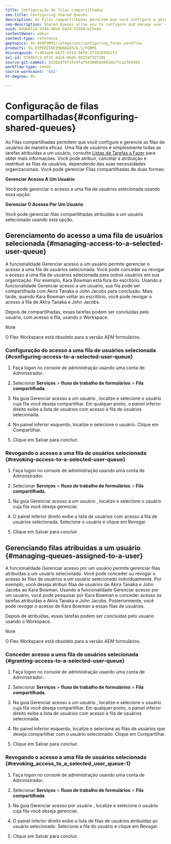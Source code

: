 ```yaml
---
title: Configuração de filas compartilhadas
seo-title: Configuring Shared Queues
description: As Filas compartilhadas permitem que você configure e gerencie as filas de usuários de maneira eficaz. Saiba como configurar filas compartilhadas.
seo-description: Shared Queues allow you to configure and manage user queues effectively. Learn how to configure shared queues.
uuid: 69ab611d-334b-40a5-bd2d-533d4cb25eda
contentOwner: admin
content-type: reference
geptopics: SG_AEMFORMS/categories/configuring_forms_workflow
products: SG_EXPERIENCEMANAGER/6.5/FORMS
discoiquuid: fc403a60-b635-4334-9bf8-2f3d2036b2f3
exl-id: 5f4467c1-0f3f-4dc6-9bd5-98259f327295
source-git-commit: b220adf6fa3e9faf94389b9a9416b7fca2f89d9d
workflow-type: tm+mt
source-wordcount: '652'
ht-degree: 0%

---
```


# Configuração de filas compartilhadas{#configuring-shared-queues}

As Filas compartilhadas permitem que você configure e gerencie as filas de usuários de maneira eficaz. Uma fila de usuários é simplesmente todas as tarefas atribuídas a um usuário, consulte [Listas de Tarefas a Fazer](https://help.adobe.com/en_US/livecycle/11.0/WorkspaceHelp/WS92d06802c76abadb-2b6ab502126beb6ba2f-7ffc.2.html) para obter mais informações. Você pode atribuir, cancelar a atribuição e reatribuir as filas de usuários, dependendo das suas necessidades organizacionais. Você pode gerenciar Filas compartilhadas de duas formas:

**Gerenciar Acesso A Um Usuário**

Você pode gerenciar o acesso a uma fila de usuários selecionada usando essa opção.

**Gerenciar O Acesso Por Um Usuário**

Você pode gerenciar filas compartilhadas atribuídas a um usuário selecionado usando esta opção.

## Gerenciamento do acesso a uma fila de usuários selecionada {#managing-access-to-a-selected-user-queue}

A funcionalidade Gerenciar acesso a um usuário permite gerenciar o acesso a uma fila de usuários selecionada. Você pode conceder ou revogar o acesso a uma fila de usuários selecionada para outros usuários em sua organização. Por exemplo, Kara Bowman está fora do escritório. Usando a funcionalidade Gerenciar acesso a um usuário, sua fila pode ser compartilhada com Akira Tanaka e John Jacobs para conclusão. Mais tarde, quando Kara Bowman voltar ao escritório, você pode revogar o acesso à fila de Akira Tanaka e John Jacobs.

Depois de compartilhadas, essas tarefas podem ser concluídas pelo usuário, com acesso à fila, usando o Workspace.

>[!NOTE]
>
>O Flex Workspace está obsoleto para a versão AEM formulários.

### Configuração do acesso a uma fila de usuários selecionada {#configuring-access-to-a-selected-user-queue}

1. Faça logon no console de administração usando uma conta de Administrador.
1. Selecionar **Serviços** > **fluxo de trabalho de formulários** > **Fila compartilhada**.

1. Na guia Gerenciar acesso a um usuário , localize e selecione o usuário cuja fila você deseja compartilhar. Em qualquer ponto, o painel inferior direito exibe a lista de usuários com acesso à fila de usuários selecionada.
1. No painel inferior esquerdo, localize e selecione o usuário. Clique em Compartilhar.
1. Clique em Salvar para concluir.

### Revogando o acesso a uma fila de usuários selecionada {#revoking-access-to-a-selected-user-queue}

1. Faça logon no console de administração usando uma conta de Administrador.
1. Selecionar **Serviços** > **fluxo de trabalho de formulários** > **Fila compartilhada**.

1. Na guia Gerenciar acesso a um usuário , localize e selecione o usuário cuja fila você deseja gerenciar.
1. O painel inferior direito exibe a lista de usuários com acesso à fila de usuários selecionada. Selecione o usuário e clique em Revogar.
1. Clique em Salvar para concluir.

## Gerenciando filas atribuídas a um usuário {#managing-queues-assigned-to-a-user}

A funcionalidade Gerenciar acesso por um usuário permite gerenciar filas atribuídas a um usuário selecionado. Você pode conceder ou revogar o acesso às filas de usuários a um usuário selecionado individualmente. Por exemplo, você deseja atribuir filas de usuários de Akira Tanaka e John Jacobs ao Kara Bowman. Usando a funcionalidade Gerenciar acesso por um usuário, você pode pesquisar por Kara Bowman e conceder acesso às tarefas atribuídas a Akira Tanaka e John Jacobs. Posteriormente, você pode revogar o acesso de Kara Bowman a essas filas de usuários.

Depois de atribuídas, essas tarefas podem ser concluídas pelo usuário usando o Workspace.

>[!NOTE]
>
>O Flex Workspace está obsoleto para a versão AEM formulários.

### Conceder acesso a uma fila de usuários selecionada {#granting-access-to-a-selected-user-queue}

1. Faça logon no console de administração usando uma conta de Administrador.
1. Selecionar **Serviços** > **fluxo de trabalho de formulários** > **Fila compartilhada**.

1. Na guia Gerenciar acesso a um usuário , localize e selecione o usuário cuja fila você deseja compartilhar. Em qualquer ponto, o painel inferior direito exibe a lista de usuários com acesso à fila de usuários selecionada.
1. No painel inferior esquerdo, localize e selecione as filas de usuários que deseja compartilhar com o usuário selecionado. Clique em Compartilhar.
1. Clique em Salvar para concluir.

### Revogando o acesso a uma fila de usuários selecionada {#revoking_access_to_a_selected_user_queue-1}

1. Faça logon no console de administração usando uma conta de Administrador.
1. Selecionar **Serviços** > **fluxo de trabalho de formulários** > **Fila compartilhada**.

1. Na guia Gerenciar acesso por usuário , localize e selecione o usuário cuja fila você deseja gerenciar.
1. O painel inferior direito exibe a lista de filas de usuários atribuídas ao usuário selecionado. Selecione a fila do usuário e clique em Revogar.
1. Clique em Salvar para concluir.
